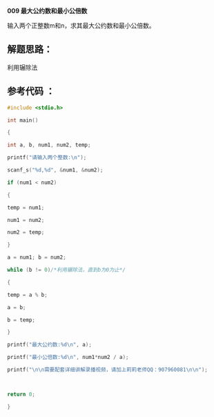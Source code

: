 **009 最大公约数和最小公倍数**

输入两个正整数m和n，求其最大公约数和最小公倍数。

## 解题思路：

利用辗除法

## 参考代码 ：

```c
#include <stdio.h>

int main()

{

int a, b, num1, num2, temp;

printf("请输入两个整数:\n");

scanf_s("%d,%d", &num1, &num2);

if (num1 < num2)

{

temp = num1;

num1 = num2;

num2 = temp;

}

a = num1; b = num2;

while (b != 0)/*利用辗除法，直到b为0为止*/

{

temp = a % b;

a = b;

b = temp;

}

printf("最大公约数:%d\n", a);

printf("最小公倍数:%d\n", num1*num2 / a);

printf("\n\n需要配套详细讲解录播视频，请加上莉莉老师QQ：907960081\n\n");



return 0;

}
```

